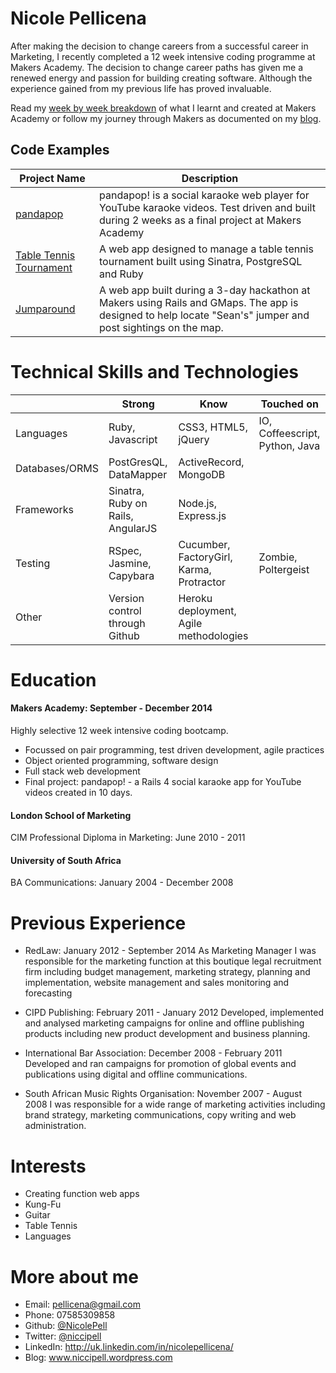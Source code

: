 Nicole Pellicena
================
After making the decision to change careers from a successful career in Marketing, I recently completed a 12 week intensive coding programme at Makers Academy. The decision to change career paths has given me a renewed energy and passion for building creating software. Although the experience gained from my previous life has proved invaluable.

Read my [week by week breakdown](https://github.com/NicolePell/course_in_review_2014_sept) of what I learnt and created at Makers Academy or follow my journey through Makers as documented on my [blog](www.niccipell.wordpress.com).

Code Examples
-------------
|Project Name | Description |
|-------------|-------------|
|[pandapop](https://github.com/nicolepell/pandapop)| pandapop! is a social karaoke web player for YouTube karaoke videos. Test driven and built during 2 weeks as a final project at Makers Academy|
|[Table Tennis Tournament](https://github.com/nicolepell/tournament_prog)|A web app designed to manage a table tennis tournament built using Sinatra, PostgreSQL and Ruby|
|[Jumparound](https://github.com/NicolePell/jumparound)|A web app built during a 3-day hackathon at Makers using Rails and GMaps. The app is designed to help locate "Sean's" jumper and post sightings on the map.|  


Technical Skills and Technologies
=================================

| |Strong|Know|Touched on|
|---------|----------------|-------------------|------------------------------|
|Languages|Ruby, Javascript|CSS3, HTML5, jQuery|IO, Coffeescript, Python, Java|
|Databases/ORMS|PostGresQL, DataMapper|ActiveRecord, MongoDB|                 |
|Frameworks|Sinatra, Ruby on Rails, AngularJS|Node.js, Express.js|                       |
|Testing|RSpec, Jasmine, Capybara|Cucumber, FactoryGirl, Karma, Protractor|Zombie, Poltergeist|
|Other|Version control through Github|Heroku deployment, Agile methodologies| |

Education
==============
#### Makers Academy: September - December 2014
Highly selective 12 week intensive coding bootcamp.
- Focussed on pair programming, test driven development, agile practices
- Object oriented programming, software design
- Full stack web development
- Final project: pandapop! - a Rails 4 social karaoke app for YouTube videos created in 10 days.

#### London School of Marketing
CIM Professional Diploma in Marketing: June 2010 - 2011

#### University of South Africa
BA Communications: January 2004 - December 2008

Previous Experience
===================
- RedLaw: January 2012 - September 2014
As Marketing Manager I was responsible for the marketing function at this boutique legal recruitment firm including budget management, marketing strategy, planning and implementation, website management and sales monitoring and forecasting

- CIPD Publishing: February 2011 - January 2012
Developed, implemented and analysed marketing campaigns for online and offline publishing products including new product development and business planning.

- International Bar Association: December 2008 - February 2011
Developed and ran campaigns for promotion of global events and publications using digital and offline communications.

- South African Music Rights Organisation: November 2007 - August 2008
I was responsible for a wide range of marketing activities including brand strategy, marketing communications, copy writing and web administration.

Interests
=========
- Creating function web apps
- Kung-Fu
- Guitar
- Table Tennis
- Languages

More about me
=============
- Email: [pellicena@gmail.com](pellicena@gmail.com)
- Phone: 07585309858
- Github: [@NicolePell](https://github.com/nicolepell)
- Twitter: [@niccipell](https://twitter.com/niccipell)
- LinkedIn: http://uk.linkedin.com/in/nicolepellicena/
- Blog: www.niccipell.wordpress.com
